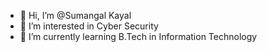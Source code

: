 - 👋 Hi, I’m @Sumangal Kayal  
- 👀 I’m interested in Cyber Security
- 🌱 I’m currently learning B.Tech in Information Technology


<!---
Sumangal1011/Sumangal1011 is a ✨ special ✨ repository because its `README.md` (this file) appears on your GitHub profile.
You can click the Preview link to take a look at your changes.
--->
